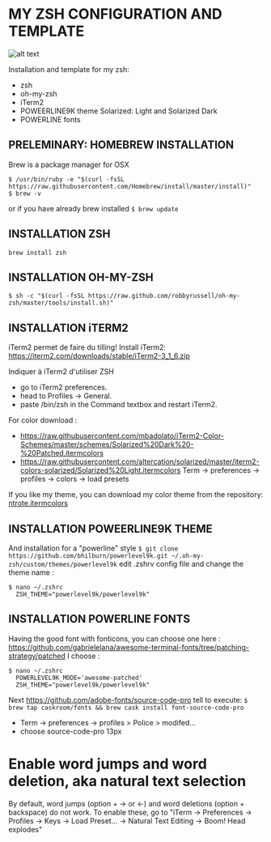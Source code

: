 # MY ZSH CONFIGURATION AND TEMPLATE
![alt text](https://github.com/nicolastrote/MY-ZSH-CONFIG/blob/master/ntrote-zsh-color.png)

Installation and template for my zsh:
 * zsh
 * oh-my-zsh
 * iTerm2
 * POWEERLINE9K theme Solarized: Light and Solarized Dark
 * POWERLINE fonts

## PRELEMINARY: HOMEBREW INSTALLATION
Brew is a package manager for OSX
```
$ /usr/bin/ruby -e "$(curl -fsSL https://raw.githubusercontent.com/Homebrew/install/master/install)"
$ brew -v
```
or if you have already brew installed
```$ brew update```

## INSTALLATION ZSH
```brew install zsh```

## INSTALLATION OH-MY-ZSH
```$ sh -c "$(curl -fsSL https://raw.github.com/robbyrussell/oh-my-zsh/master/tools/install.sh)"```

## INSTALLATION iTERM2
iTerm2 permet de faire du tilling!
Install iTerm2: https://iterm2.com/downloads/stable/iTerm2-3_1_6.zip

Indiquer à iTerm2 d'utiliser ZSH
 * go to iTerm2 preferences.
 * head to Profiles -> General.
 * paste /bin/zsh in the Command textbox and restart iTerm2.

For color download : 
 * https://raw.githubusercontent.com/mbadolato/iTerm2-Color-Schemes/master/schemes/Solarized%20Dark%20-%20Patched.itermcolors
 * https://raw.githubusercontent.com/altercation/solarized/master/iterm2-colors-solarized/Solarized%20Light.itermcolors
Term → preferences → profiles → colors → load presets

If you like my theme, you can download my color theme from the repository: [ntrote.itermcolors](https://github.com/nicolastrote/MY-ZSH-CONFIG/blob/master/ntrote.itermcolors)

## INSTALLATION POWEERLINE9K THEME
And installation for a "powerline" style
```$ git clone https://github.com/bhilburn/powerlevel9k.git ~/.oh-my-zsh/custom/themes/powerlevel9k```
edit .zshrv config file and change the theme name : 
```
$ nano ~/.zshrc
  ZSH_THEME="powerlevel9k/powerlevel9k"
```

## INSTALLATION POWERLINE FONTS

Having the good font with fonticons, you can choose one here : https://github.com/gabrielelana/awesome-terminal-fonts/tree/patching-strategy/patched
I choose : 
```
$ nano ~/.zshrc
  POWERLEVEL9K_MODE='awesome-patched'
  ZSH_THEME="powerlevel9k/powerlevel9k"
```
Next https://github.com/adobe-fonts/source-code-pro tell to execute:
`$ brew tap caskroom/fonts && brew cask install font-source-code-pro`
 * Term → preferences → profiles > Police > modifed...
 * choose source-code-pro   13px
 
 # Enable word jumps and word deletion, aka natural text selection
By default, word jumps (option + → or ←) and word deletions (option + backspace) do not work. 
To enable these, go to "iTerm → Preferences → Profiles → Keys → Load Preset... → Natural Text Editing → Boom! Head explodes"
